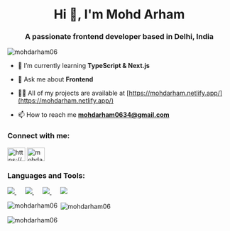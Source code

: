  
<h1 align="center">Hi 👋, I'm Mohd Arham</h1>
<h3 align="center">A passionate frontend developer based in Delhi, India</h3>
<p align="left"> <img src="https://komarev.com/ghpvc/?username=mohdarham06&label=Profile%20views&color=0e75b6&style=flat" alt="mohdarham06" /> </p>

- 🌱 I’m currently learning **TypeScript & Next.js**

- 💬 Ask me about **Frontend**

- 👨‍💻 All of my projects are available at [https://mohdarham.netlify.app/](https://mohdarham.netlify.app/)

- 📫 How to reach me **mohdarham0634@gmail.com**

<h3 align="left">Connect with me:</h3>
<p align="left">
<a href="https://linkedin.com/in/https://www.linkedin.com/in/mohd-arham-8351a0251/" target="blank"><img align="center" src="https://raw.githubusercontent.com/rahuldkjain/github-profile-readme-generator/master/src/images/icons/Social/linked-in-alt.svg" alt="https://www.linkedin.com/in/mohdarham06/" height="30" width="40" /></a>
<a href="https://twitter.com/mohdarham06" target="blank"><img align="center" src="https://raw.githubusercontent.com/rahuldkjain/github-profile-readme-generator/master/src/images/icons/Social/twitter.svg" alt="mohdarham06" height="30" width="40" /></a>

</p>


<h3 align="left">Languages and Tools:</h3>
<p align="left">
  <a href="https://skillicons.dev">
    <img src="https://skillicons.dev/icons?i=html,css" />
  </a>
  &nbsp;&nbsp;&nbsp;&nbsp;
  <a href="https://skillicons.dev">
    <img src="https://skillicons.dev/icons?i=js,react" />
  </a>
  &nbsp;&nbsp;&nbsp;&nbsp;
  <a href="https://skillicons.dev">
    <img src="https://skillicons.dev/icons?i=bootstrap,tailwind" />
  </a>
  &nbsp;&nbsp;&nbsp;&nbsp;
  <a href="https://skillicons.dev">
    <img src="https://skillicons.dev/icons?i=figma" />
  </a>
</p>




<p><img align="left" src="https://github-readme-stats.vercel.app/api/top-langs?username=mohdarham06&show_icons=true&locale=en&layout=compact" alt="mohdarham06" /></p>

<p>&nbsp;<img align="center" src="https://github-readme-stats.vercel.app/api?username=mohdarham06&show_icons=true&locale=en" alt="mohdarham06" /></p>

<p><img align="center" src="https://github-readme-streak-stats.herokuapp.com/?user=mohdarham06&" alt="mohdarham06" /></p>
